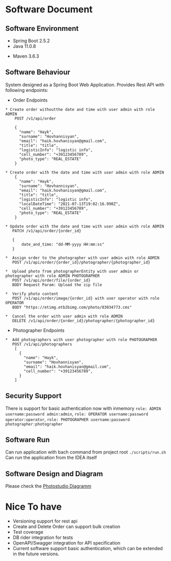 # Software Document

## Software Environment

* Spring Boot 2.5.2
* Java 11.0.8
+ Maven 3.6.3

## Software Behaviour
System designed as a Spring Boot Web Application. Provides Rest API with following endpoints:

- Order Endpoints
```
* Create order withoutthe date and time with user admin with role ADMIN
    POST /v1/api/order
       
    {
      "name": "Hayk",
      "surname": "Hovhannisyan",
      "email": "haik.hovhanisyan@gmail.com",
      "title": "title",
      "logisticInfo": "logistic info",
      "cell_number": "+39123456789",
      "photo_type": "REAL_ESTATE"
    }
    
* Create order with the date and time with user admin with role ADMIN
    {
      "name": "Hayk",
      "surname": "Hovhannisyan",
      "email": "haik.hovhanisyan@gmail.com",
      "title": "title",
      "logisticInfo": "logistic info",
      "localDateTime": "2021-07-13T19:02:16.990Z",
      "cell_number": "+39123456789",
      "photo_type": "REAL_ESTATE"
    }
       
* Update order with the date and time with user admin with role ADMIN
   PATCH /v1/api/order/{order_id}

   { 
       date_and_time: "dd-MM-yyyy HH:mm:ss"
   }
  
*  Assign order to the photographer with user admin with role ADMIN
   POST /v1/api/order/{order_id}/photographer/{photographer_id}
               
*  Upload photo from photographerEntity with user admin or photographer with role ADMIN PHOTOGRAPHER
   POST /v1/api/order/file/{order_id}
   BODY Request Param: Upload the zip file
          
*  Verify photo content 
   POST /v1/api/order/image/{order_id} with user operator with role OPERATOR
   BODY "https://etimg.etb2bimg.com/photo/83034773.cms"
       
*  Cancel the order with user admin with role ADMIN
   DELETE /v1/api/order/{order_id}/photographer/{photographer_id}
```   

- Photographer Endpoints
```     
*  Add photographers with user photographer with role PHOTOGRAPHER
   POST /v1/api/photographers
    [
      {
        "name": "Hayk",
        "surname": "Hovhannisyan",
        "email": "haik.hovhanisyan@gmail.com",
        "cell_number": "+39123456789",
      }
    ] 
```

## Security Support
There is support for basic authentication now with inmemory `role: ADMIN username:password admin:admin`, `role: OPERATOR username:password operator:operator`, `role: PHOTOGRAPHER username:password photographer:photographer`

## Software Run
Can run application with bach command from project root `./scripts/run.sh`
Can run the application from the IDEA itself

## Software Design and Diagram
Please check the [Photostudio Diagramm](design/photostudio.png)

# Nice To have
- Versioning support for rest api
- Create and Delete Order can support bulk creation
- Test coverage
- DB rider integration for tests
- OpenAPI/Swagger integration for API specification
- Current software support basic authentication, which can be extended in the future versions.